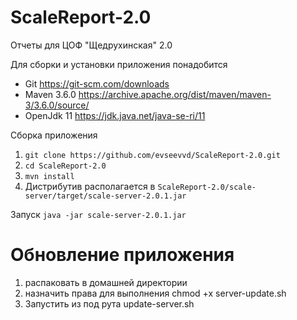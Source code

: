# ScaleReport-2.0
Отчеты для ЦОФ "Щедрухинская" 2.0

Для сборки и установки приложения понадобится
 * Git https://git-scm.com/downloads
 * Maven 3.6.0 https://archive.apache.org/dist/maven/maven-3/3.6.0/source/
 * OpenJdk 11 https://jdk.java.net/java-se-ri/11
 
Сборка приложения
 1. `git clone https://github.com/evseevvd/ScaleReport-2.0.git`
 2. `cd ScaleReport-2.0`
 3. `mvn install`
 4. Дистрибутив располагается в `ScaleReport-2.0/scale-server/target/scale-server-2.0.1.jar`
 
 
Запуск
 ``java -jar scale-server-2.0.1.jar``

# Обновление приложения
1. распаковать в домашней директории
2. назначить права для выполнения chmod +x server-update.sh
3. Запустить из под рута update-server.sh
